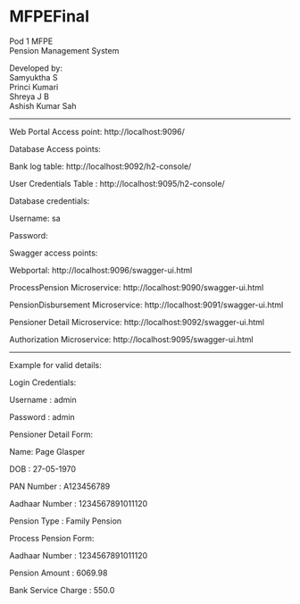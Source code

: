 # MFPEFinal

Pod 1 MFPE  
Pension Management System  

Developed by:  
Samyuktha S  
Princi Kumari  
Shreya J B  
Ashish Kumar Sah  

--------------------------------------------------------------------------------------------------
Web Portal Access point: http://localhost:9096/  

Database Access points:  

Bank log table: http://localhost:9092/h2-console/  

User Credentials Table : http://localhost:9095/h2-console/  

Database credentials:  

Username: sa  

Password:  

Swagger access points:  

Webportal: http://localhost:9096/swagger-ui.html  

ProcessPension Microservice: http://localhost:9090/swagger-ui.html  

PensionDisbursement Microservice: http://localhost:9091/swagger-ui.html  

Pensioner Detail Microservice: http://localhost:9092/swagger-ui.html  

Authorization Microservice: http://localhost:9095/swagger-ui.html  

--------------------------------------------------------------------------------------------------

Example for valid details:  

Login Credentials:  

Username : admin  

Password : admin  

Pensioner Detail Form:  

Name: Page Glasper  

DOB : 27-05-1970  

PAN Number : A123456789  

Aadhaar Number : 1234567891011120  

Pension Type : Family Pension  

Process Pension Form:  

Aadhaar Number : 1234567891011120  

Pension Amount : 6069.98  

Bank Service Charge : 550.0  
